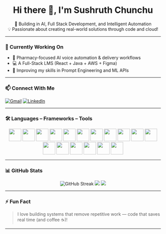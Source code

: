 <h1 align="center">Hi there 👋, I'm Sushruth Chunchu</h1>
<p align="center">
🚀 Building in AI, Full Stack Development, and Intelligent Automation<br>
💡 Passionate about creating real-world solutions through code and cloud!
</p>

---

### 🔧 Currently Working On

- 🔬 Pharmacy-focused AI voice automation & delivery workflows  
- 💻 A Full-Stack LMS (React + Java + AWS + Figma)  
- 🧠 Improving my skills in Prompt Engineering and ML APIs  

---
### 📫 Connect With Me

[![Gmail](https://img.shields.io/badge/Gmail-D14836?style=for-the-badge&logo=gmail&logoColor=white)](mailto:chunchusushruth@gmail.com)
[![LinkedIn](https://img.shields.io/badge/LinkedIn-blue?style=for-the-badge&logo=linkedin&logoColor=white)](https://www.linkedin.com/in/susch/)

---

### 🛠️ Languages – Frameworks – Tools

<p align="center">
<!-- Languages -->
<img src="https://cdn.jsdelivr.net/gh/devicons/devicon/icons/python/python-original.svg" width="40"/>
<!-- 
<img src="https://cdn.jsdelivr.net/gh/devicons/devicon/icons/javascript/javascript-original.svg" width="40"/>
  <img src="https://cdn.jsdelivr.net/gh/devicons/devicon/icons/typescript/typescript-original.svg" width="40"/>
  <img src="https://cdn.jsdelivr.net/gh/devicons/devicon/icons/cplusplus/cplusplus-original.svg" width="40"/>
  <img src="https://cdn.jsdelivr.net/gh/devicons/devicon/icons/nodejs/nodejs-original.svg" width="40"/>
  -->
<img src="https://cdn.jsdelivr.net/gh/devicons/devicon/icons/java/java-original.svg" width="40"/>
<img src="https://cdn.jsdelivr.net/gh/devicons/devicon/icons/c/c-original.svg" width="40"/>
<!-- Frontend -->
<img src="https://cdn.jsdelivr.net/gh/devicons/devicon/icons/react/react-original.svg" width="40"/>
<img src="https://cdn.jsdelivr.net/gh/devicons/devicon/icons/html5/html5-original.svg" width="40"/>
<img src="https://cdn.jsdelivr.net/gh/devicons/devicon/icons/css3/css3-original.svg" width="40"/>
<img src="https://cdn.jsdelivr.net/gh/devicons/devicon/icons/bootstrap/bootstrap-plain.svg" width="40"/>
<!-- Backend & DB -->
<img src="https://cdn.jsdelivr.net/gh/devicons/devicon/icons/express/express-original.svg" width="40"/>
<img src="https://cdn.jsdelivr.net/gh/devicons/devicon/icons/mysql/mysql-original.svg" width="40"/>
<img src="https://cdn.jsdelivr.net/gh/devicons/devicon/icons/mongodb/mongodb-original.svg" width="40"/>
<!-- Cloud & DevOps -->
<img src="https://cdn.jsdelivr.net/gh/devicons/devicon/icons/aws/aws-original.svg" width="40"/>
<img src="https://cdn.jsdelivr.net/gh/devicons/devicon/icons/docker/docker-original.svg" width="40"/>
<img src="https://cdn.jsdelivr.net/gh/devicons/devicon/icons/github/github-original.svg" width="40"/>
<img src="https://cdn.jsdelivr.net/gh/devicons/devicon/icons/git/git-original.svg" width="40"/>
<!-- Tools -->
<img src="https://cdn.jsdelivr.net/gh/devicons/devicon/icons/figma/figma-original.svg" width="40"/>
<img src="https://cdn.jsdelivr.net/gh/devicons/devicon/icons/vscode/vscode-original.svg" width="40"/>
<img src="https://cdn.jsdelivr.net/gh/devicons/devicon/icons/jupyter/jupyter-original.svg" width="40"/>
</p>

---

### 📊 GitHub Stats

<p align="center">
  <img src="https://github-readme-streak-stats.herokuapp.com?user=sushruth2580&theme=dark" alt="GitHub Streak"/>
  <img src="https://github-readme-stats.vercel.app/api?username=sushruth2580&show_icons=true&theme=dark"/>
  <img src="https://github-readme-stats.vercel.app/api/top-langs/?username=sushruth2580&layout=compact&theme=dark"/>
</p>

---

### ⚡ Fun Fact
> I love building systems that remove repetitive work — code that saves real time (and coffee ☕)!

---
